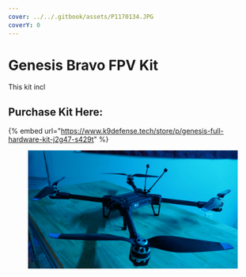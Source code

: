 ```yaml
---
cover: ../../.gitbook/assets/P1170134.JPG
coverY: 0
---
```


# Genesis Bravo FPV Kit

This kit incl

## Purchase Kit Here:

{% embed url="https://www.k9defense.tech/store/p/genesis-full-hardware-kit-j2g47-s429t" %}

<figure><img src="../../.gitbook/assets/3245324.png" alt=""><figcaption></figcaption></figure>
